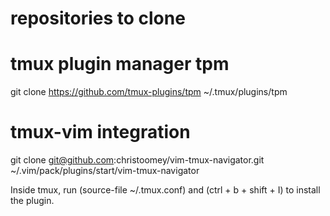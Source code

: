 # repositories to clone

# tmux plugin manager tpm
git clone https://github.com/tmux-plugins/tpm ~/.tmux/plugins/tpm

# tmux-vim integration
git clone git@github.com:christoomey/vim-tmux-navigator.git ~/.vim/pack/plugins/start/vim-tmux-navigator

Inside tmux, run (source-file ~/.tmux.conf) and (ctrl + b + shift + I) to install the plugin.
